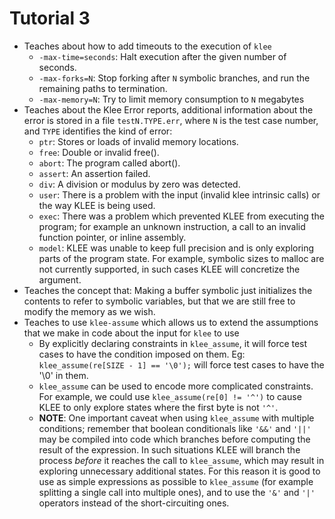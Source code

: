 # Tutorial 3

- Teaches about how to add timeouts to the execution of `klee`
  - `-max-time=seconds`: Halt execution after the given number of seconds.
  - `-max-forks=N`: Stop forking after `N` symbolic branches, and run the remaining paths to termination.
  - `-max-memory=N`: Try to limit memory consumption to `N` megabytes
- Teaches about the Klee Error reports, additional information about the error is stored in a file `testN.TYPE.err`, where `N` is the test case number, and `TYPE` identifies the kind of error:
  - `ptr`: Stores or loads of invalid memory locations.
  - `free`: Double or invalid free().
  - `abort`: The program called abort().
  - `assert`: An assertion failed.
  - `div`: A division or modulus by zero was detected.
  - `user`: There is a problem with the input (invalid klee intrinsic calls) or the way KLEE is being used.
  - `exec`: There was a problem which prevented KLEE from executing the program; for example an unknown instruction, a call to an invalid function pointer, or inline assembly.
  - `model`: KLEE was unable to keep full precision and is only exploring parts of the program state. For example, symbolic sizes to malloc are not currently supported, in such cases KLEE will concretize the argument.
- Teaches the concept that: Making a buffer symbolic just initializes the contents to refer to symbolic variables, but that we are still free to modify the memory as we wish.
- Teaches to use `klee-assume` which allows us to extend the assumptions that we make in code about the input for `klee` to use
  - By explicitly declaring constraints in `klee_assume`, it will force test cases to have the condition imposed on them.  Eg: `klee_assume(re[SIZE - 1] == '\0');` will force test cases to have the '\0' in them.
  - `klee_assume` can be used to encode more complicated constraints. For example, we could use `klee_assume(re[0] != '^')` to cause KLEE to only explore states where the first byte is not `'^'`.
  - **NOTE**: One important caveat when using `klee_assume` with multiple conditions; remember that boolean conditionals like `'&&'` and `'||'` may be compiled into code which branches before computing the result of the expression. In such situations KLEE will branch the process _before_ it reaches the call to `klee_assume`, which may result in exploring unnecessary additional states. For this reason it is good to use as simple expressions as possible to `klee_assume` (for example splitting a single call into multiple ones), and to use the `'&'` and `'|'` operators instead of the short-circuiting ones.

